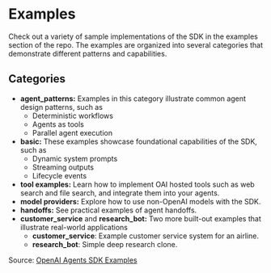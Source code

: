 # Examples

Check out a variety of sample implementations of the SDK in the examples section of the repo. The examples are organized into several categories that demonstrate different patterns and capabilities.

## Categories

* **agent_patterns:** Examples in this category illustrate common agent design patterns, such as  
   * Deterministic workflows  
   * Agents as tools  
   * Parallel agent execution
* **basic:** These examples showcase foundational capabilities of the SDK, such as  
   * Dynamic system prompts  
   * Streaming outputs  
   * Lifecycle events
* **tool examples:** Learn how to implement OAI hosted tools such as web search and file search, and integrate them into your agents.
* **model providers:** Explore how to use non-OpenAI models with the SDK.
* **handoffs:** See practical examples of agent handoffs.
* **customer_service** and **research_bot:** Two more built-out examples that illustrate real-world applications  
   * **customer_service**: Example customer service system for an airline.  
   * **research_bot**: Simple deep research clone.

Source: [OpenAI Agents SDK Examples](https://openai.github.io/openai-agents-python/examples/) 